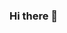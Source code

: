 ### Hi there 👋

<!--
**mikezffi/mikezffi** is a ✨ _special_ ✨ repository because its `README.md` (this file) appears on your GitHub profile.

- 🔭 I’m currently working on some bootcamp projects and my own "portfolio" website " " <- TBD
- 🌱 I’m currently learning React and Next.js, upgrading my front end skills before I got myself into the "deep stuff"
- 👯 I’m looking to collaborate on game development and gamification projects. (Not much dev experience but BOY I have a lot of hours in the "testing" department.)
- 🤔 I’m looking for help with C++. Something tells me I need to learn that.
- 💬 Ask me about anything I guess. I'm good at google.
- 📫 How to reach me: e-mail: mikeaazuffi@gmail.com linkedin: https://www.linkedin.com/in/mikezffi/
- ⚡ Fun fact: I once was part of a Teeterboard troupe in the circus. Yep, not enough IT action there.

